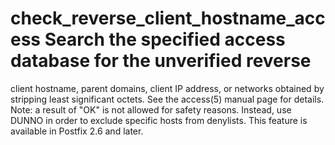 # check_reverse_client_hostname_access Search the specified access database for the unverified reverse
client hostname, parent domains, client IP address, or networks
obtained by stripping least significant octets. See the access(5)
manual page for details.  Note: a result of "OK" is not allowed for
safety reasons.  Instead, use DUNNO in order to exclude specific
hosts from denylists.  This feature is available in Postfix 2.6
and later.